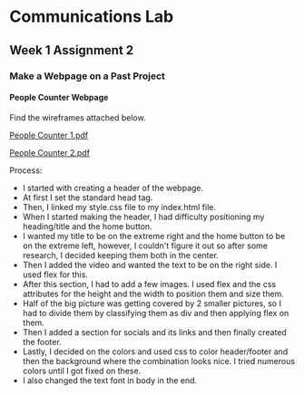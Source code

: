 # Communications Lab
## Week 1 Assignment 2
### Make a Webpage on a Past Project
#### People Counter Webpage

Find the wireframes attached below.

[People Counter 1.pdf](https://github.com/basil-ahmed/ConnectionsLab/files/9483384/People.Counter.1.pdf)

[People Counter 2.pdf](https://github.com/basil-ahmed/ConnectionsLab/files/9483385/People.Counter.2.pdf)

Process:

- I started with creating a header of the webpage.
- At first I set the standard head tag. 
- Then, I linked my style.css file to my index.html file. 
- When I started making the header, I had difficulty positioning my heading/title and the home button.
- I wanted my title to be on the extreme right and the home button to be on the extreme left, however, I couldn't figure it out so after some research, I decided keeping them both in the center.
- Then I added the video and wanted the text to be on the right side. I used flex for this.
- After this section, I had to add a few images. I used flex and the css attributes for the height and the width to position them and size them.
- Half of the big picture was getting covered by 2 smaller pictures, so I had to divide them by classifying them as div and then applying flex on them.
- Then I added a section for socials and its links and then finally created the footer.
- Lastly, I decided on the colors and used css to color header/footer and then the background where the combination looks nice. I tried numerous colors until I got fixed on these.
- I also changed the text font in body in the end.

